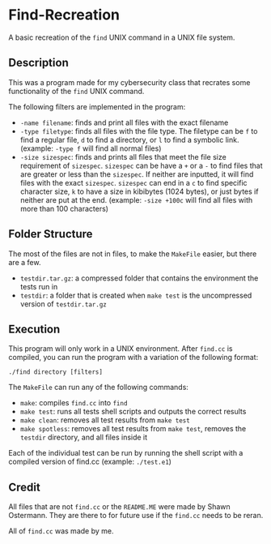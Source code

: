 # Find-Recreation

A basic recreation of the `find` UNIX command in a UNIX file system.

## Description

This was a program made for my cybersecurity class that recrates some functionality of the `find` UNIX command.

The following filters are implemented in the program:

- `-name filename`: finds and print all files with the exact filename
- `-type filetype`: finds all files with the file type. The filetype can be `f` to find a regular file, `d` to find a directory, or `l` to find a symbolic link. (example: `-type f` will find all normal files)
- `-size sizespec`: finds and prints all files that meet the file size requirement of `sizespec`. `sizespec` can be have a `+` or a `-` to find files that are greater or less than the `sizespec`. If neither are inputted, it will find files with the exact `sizespec`. `sizespec` can end in a `c` to find specific character size, `k` to have a size in kibibytes (1024 bytes), or just bytes if neither are put at the end. (example: `-size +100c` will find all files with more than 100 characters)

## Folder Structure

The most of the files are not in files, to make the `MakeFile` easier, but there are a few.

- `testdir.tar.gz`: a compressed folder that contains the environment the tests run in
- `testdir`: a folder that is created when `make test` is the uncompressed version of `testdir.tar.gz`

## Execution

This program will only work in a UNIX environment. After `find.cc` is compiled, you can run the program with a variation of the following format:

```./find directory [filters]```

The `MakeFile` can run any of the following commands:

- `make`: compiles `find.cc` into `find`
- `make test`: runs all tests shell scripts and outputs the correct results
- `make clean`: removes all test results from `make test`
- `make spotless`: removes all test results from `make test`, removes the `testdir` directory, and all files inside it

Each of the individual test can be run by running the shell script with a compiled version of find.cc (example: `./test.e1`)

## Credit

All files that are not `find.cc` or the `README.ME` were made by Shawn Ostermann. They are there to for future use if the `find.cc` needs to be reran.

All of `find.cc` was made by me.